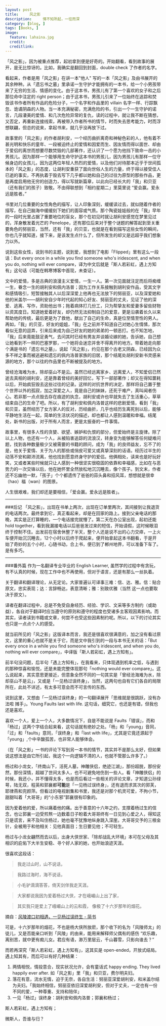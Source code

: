 ```yaml
---
layout: post  
title:     风之影
description:     情不知所起，一往而深
category: [blog, ]  
tags: [Books, ]  
image:
  feature: lahaina.jpg
  credit:   
  creditlink:   
---
```


「风之影」，因为被重点推荐，起初拿到便是好奇的。开始翻看，看到故事的展开，是无比惊讶的。比如，我确实是翻回到封面，double check 了作者的名字。

看起来，作者是用「风之影」在讲一本"他人" 写的一本「风之影」及由书展开的其余种种。从「遗忘书之墓」里承诺一生守护才能拥有的一本书，给一个小男孩带来了无穷的生活、情感的变化。由于这本书，男孩儿有了第一个喜欢的女子和之后那位命中注定的 right person；由于这本书，男孩儿引来了一位始终在追踪和焚毁该书作者所有作品的危险分子，一个名字和作品里的 villain 名字一样、行踪飘忽、诡谲阴森的人物。当一本充满秘密，充满危险的书，引出一个一生守护的诺言，几段凄美的爱情、和几次危险异常的复仇，读的过程中，就让我不断在猜想，又否定，再重新连接线索，再被带入作者所书的情节，时而失去思考能力，时而浮想联翩，但总的说来，拿起书来，就几乎没再放下过。

故事里的「风之影」的作者胡利安，一个经历曲折离奇和神秘色彩的人，他有着不甚光明和快乐的童年、一段被迫终止的爱情和因爱而生、因友情而得以面世、却由于爱侣的离世而想要尽数焚毁的几部著作，还认识了一个愿为他挡下致命一击的小男孩儿。因为那样一个能够用生命守护这本书的男孩儿，因为男孩儿有那样一位守候身边的女孩儿，因为这两位年轻人热烈的爱情，以及他们对待那本近乎于世间孤本的「风之影」的态度，让胡利安重获了面向世俗人生的力量，终于得以接受佳人已逝的事实，不再执着于毁去写下几乎都以她和自己的过往为原型的那些作品，更是再度启用他无穷的创造力，得以写就新篇章，以此向已经长大的「我」和贝亚（还有我们的孩子）致敬。不由得联想到「相约星期二」里莫里说 “爱会赢。爱永远是胜者。”

书里对几位重要的女性角色的描写，让人印象深刻，缓缓读过去，就似随着作者的描写，在自己脑海中缓缓刻下她们的面容或气质。那个陶瓷娃娃般的在「我」早年的一段时光里占据了重要地位的盲女，那个在初见时就让胡利安感觉在梦里见过的，浑身散发着光芒的 Penelope，还有那位后来对于整个谜题的解答起到至关重要角色的努丽亚，当然，还有「我」的贝亚，也就是在看到描写这些女性的瞬间，你也几乎就知道，接下来，是该发生点什么了，但所发生的却又是远超乎我们想象力以外。

说到这些女性，说到书的主题，说到爱，我想到了电影「Flipped」里有这么一段话：But every once in a while you find someone who's iridescent, and when you do, nothing will ever compare，译为中文后就是「斯人若彩虹，遇上方知有」这句话（可能在韩寒博客中首现，未查证）。

文中的爱情，多是古典的浪漫主义爱情，一生一人。第一次见面就注定而后将痴缠一生，眷念一生的胡利安和佩内洛普；因为工作关系接触到胡利安作品，受其文字和感情吸引，短暂接触其人以后深深爱上他再也无法放下的努丽亚，以及深爱她和他的米盖尔——胡利安自少年时代起的知心好友、努丽亚的丈夫，见证了他的深爱、逃离、写作，资助他出书；拖着病体打几份工，只为帮挚友和爱妻多留些财物以资其度日。知道她爱着好友，却仍然无法抑制自己的爱意，更是沿袭着长久以来帮助他的传统，最后更是为了救他，献出了自己的生命，真是位至情至性的男人。再如，「我」的贝亚，好友的姐姐，「我」在之前并不知道自己对她心生情愫，那次看似无意的逗弄，引来后来成为自己好友的她的弟弟的一顿恶打。也不知怎地，「我」后来竟能鼓足勇气，去问其时已经有男友并谈婚论嫁的她，告诉她，自己想让她看到不一样的巴塞罗那，一个她将会迷恋并舍不得离开的地方。带着她走向那个满是书的「遗忘书之墓」，说起「风之影」，约见在那个古老又阴森，已经因为众多不祥之事而被逃避和遗忘的佩内洛普家族的旧居，那个结尾处胡利安新书灵感来源的地方，那个以往的作品里也不断被提及的地方。

曾经沧海难为水，除却巫山不是云。虽然已经远离家乡、远离爱人，不知爱侣已然逝去真相的胡利安，还是靠着曾经的美好回忆，写下一部部著作；却又在得知噩耗以后，开始疯狂毁去这些过往的记录。这样的对抗世界的决定，那样将自己置于整个世界以外的孤寂，加之深爱之人，竟是自己的妹妹，还死于难产，真叫闻者伤心。若非那一点点毁去存在痕迹的执念，胡利安或许也早就失去了生活重心，草草结束自己的生命了吧。所以，有了胡利安和佩内洛普这样的悲剧爱情，看到「我」和贝亚，虽然经历了女方家人的反对，历经曲折，几乎也经历生离死别以后，能够平静地生活在一起，简单的生活状况的描述，却也都让人感到温暖和幸福。结尾处，新书的出版，对于所有人而言，更是太振奋的一件事情。

故事里，有很多人性的贪婪、欲望、嫉妒和仇恨的部分，但爱始终是主旋律。除了以上人物，也还有一个人，从被陷害追踪的流浪汉，转身变为能够解答任何疑难问题，找到各种数量极少又被需要的书籍的顾问，成为「我」的良师益友，忘不了的是，他关于爱情、关于为人的那些或俏皮可爱又或真挚深刻的话语。经历过半生的动荡不安和颠沛流离，他也找到愿意终身守护的爱侣。他俩相处，读来也是好玩好笑，又或者某些时候就只让人感到一种很坚实很稳固的依靠和幸福感，比如在与恶势力的一次交锋以后，他在她怀里全然放松地沉沉睡去，像个孩子。到文末，作者还不忘幽他一默，「孩子」个个都遗传了爸爸的蒜头鼻和招风耳，想想就是很幸（hao）福（wan）的图景。

人生很艰难，我们却还是要相信，「爱会赢。爱永远是胜者」。
***
###后记
「风之影」，出现在书单上两次，出现在订单里两次，其间接到让我退货的电话两次。最终拿到它，真正看起来，却是在回家的路上。接到父亲电话的那晚，其实是正打算睡的，一个电话接完就懵了。第二天在办公室出现，起初还能 hold together，看到我漏接电话以后爸爸发过来的短信，开始请假，这时候眼泪终于控制不住。出发前在宿舍休整了半天，整个人还是说不出的心力交瘁，一上火车便开始沉沉睡去，12个小时以后终于爬起来，便开始拿起这本书翻看，于是开始了奇妙的五个小时，心随书动，合上书，便已到了郴州地界，可以准备下车了。是有多巧。

***
###番外篇
作为一名翻译专业毕业的 English Learner, 虽然学的过程中有贪玩，有不认真的时候，现在工作中也不再使用，但对于语言，还是有那么一丝执着。

关于翻译和翻译理论，从无定论。大家普遍认可译事三难：信、达、雅。信：贴合原文，忠实表现；达：言辞畅达，表意清晰；雅：别致优雅（当然 这一点也要取决于原文）。

译者在翻译过程中，总是不免受自身经历、经验、学识、文采等多方制约（或助益），各自对于翻译时应当遵守的原则和遵守的程度也受诸多主客观因素影响。而其实，读者读到书籍或文章，何尝不也受这些因素制约呢。所以，以下的讨论其实也只是一点点个人的感受。

就当前所见的「风之影」这版译本而言，我还是很喜欢很满意的，加之没有看过原文，这里的重心也就不是关于它，而是文中我引到的一段与本书无关的话：「But every once in a while you find someone who's iridescent, and when you do, nothing will ever compare」，中译版「斯人若彩虹，遇上方知有」。

前半句没问题，后半句「遇上方知有」，在我看来，只体现遇到机率之低，与遇到的那种惊喜和愉悦，还是未能完整体现那句「nothing would ever compare」。这么说起来，其实意思更接近，但意象全然不同的一句其实是「曾经沧海难为水，除却巫山不是云」，又或是「一见杨过误终身」，当然，这两句也自有它们各自的局限所在，此处不详述，有太多可意会而不可言传的东西。

说到这里，又想由「一见杨过误终身」的一句翻译展开「思维就是很跳跃，没有办法啦 摊手」。Young Faults last with life. 这句话，细究它，也还是有错，但我也还是喜欢。

喜欢一个人，爱上一个人，大多数情况下，自是不能说是 Faults「错误」，而和「杨过」这两个字结合起来看，这句话就有绝妙之处。「杨」和「young」音同，「过」和「faults」意同，「误终身」和「last with life」，尤其是它竟还源起于「young」,个中辛酸孤苦，也非常人能够体会。

（在「风之影」一书的评论下写到另一本书的情节，其实并不是那么太好，但如果说这想法是由它所引起，我这个一向逻辑不清的人，也就不管那么许多了。）

杨过和小龙女，「终南山下，活死人墓，神雕侠侣，绝迹江湖」，那份超脱，那份安然，那份深情，超越了世间太多人，也不可避免地伤到一些人。看「神雕侠侣」的时候，我还小，并不懂得太多，也是而后看过一些相关的评论文章，才知道公孙绿萼，陆无双，程英和郭襄都**可能**是「一见杨过误终身」，还有退而求其次的郭芙，耶律燕和完颜萍。但看过的电视剧集和书里，我还是对那个机灵可爱，不拘小节，甜甜叫着「大哥哥」的“小东邪”郭襄很有印象的。

因为爱着他的爱，所以痛着他的痛。出于善意的十六年之约，支撑着杨过生的信念，也让郭襄一边受煎熬一边数着日子盼着大哥哥终有一日见到心爱之人，得知这只是谎言，来不及叫住杨过，她也毫不犹豫地纵身跳入深崖。大哥哥交予的三根金针，全被用于和他相关：见他真面目；生日要见他；不可轻生。

杨过与小龙女翩然而去以后，出身大侠世家、「除却战乱大环境」本可在父母及其相识的庇佑下大半生安稳、寻个好人家的她，也开始浪迹天涯。

很喜欢这段话：

> 我走过山时，山不说话，

> 我路过海时，海不说话， 

> 小毛驴滴滴答答，倚天剑伴我走天涯。 

> 大家都说我因为爱着杨过大侠，才在峨嵋山上出了家， 

> 其实我只是爱上了峨嵋山上的云和霞，
> 像极了十六岁那年的烟花。

摘自：[风陵渡口初相遇，一见杨过误终生 - 简书](http://www.jianshu.com/p/05ae846c31f7)

可是，十六岁那年的烟花，不也是杨大侠所放麽，那个收下的名为「风陵师太」的徒儿，又是否能亲口听到「风陵」的由来，能用来解释师父偶有的感伤 “欢乐趣，离别苦，就中更有痴儿女。君应有语，渺万里层云，千山暮雪，只影向谁去？”

而若再深究「斯人若彩虹，遇上方知有」，这其实是 open-ended，开放式结局。遇上知其有，而后可以有好几种结果：

1. 两情相悦，情投意合，现实状况允许，会有童话式 happy ending. They lived happily ever after. 如「风之影」里「我」和贝亚，费尔明夫妇。
2. 落花有意，流水无情，迫于无奈，各自生活：努丽亚深爱胡利安，和米盖尔结为夫妇。「我始终相信，努丽亚依旧深爱胡利安，但对于丈夫，一定也有一份不同的爱，一种尊重、支持和陪伴」
3. 一见「杨过」误终身：胡利安和佩内洛普；郭襄和杨过；

斯人若彩虹，遇上方知有；

微斯人，吾谁与归？

